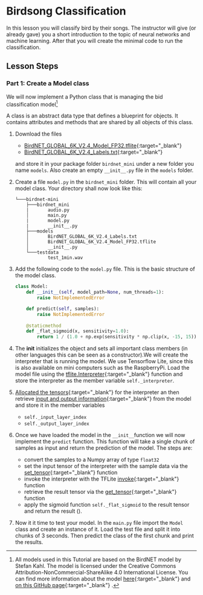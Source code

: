 # Birdsong Classification

In this lesson you will classify bird by their songs. The instructor will give (or already gave) you a short introduction to the topic of neural networks and machine learning. After that you will create the minimal code to run the classification.


## Lesson Steps

### Part 1: Create a Model class

We will now implement a Python class that is managing the bid classification model[^1]

A class is an abstract data type that defines a blueprint for objects. It contains attributes and methods that are shared by all objects of this class.

[^1]: All models used in this Tutorial are based on the BirdNET model by Stefan Kahl. The model is licensed under the Creative Commons Attribution-NonCommercial-ShareAlike 4.0 International License. You can find more information about the model [here](https://www.sciencedirect.com/science/article/pii/S1574954121000273){:target="_blank"} and [on this GitHub page](https://github.com/kahst/BirdNET-Analyzer){:target="_blank"} .

1. Download the files 

    * [BirdNET_GLOBAL_6K_V2.4_Model_FP32.tflite](./files/BirdNET_GLOBAL_6K_V2.4_Model_FP32.tflite){:target="_blank"}
    * [BirdNET_GLOBAL_6K_V2.4_Labels.txt](./files/BirdNET_GLOBAL_6K_V2.4_Labels.txt){:target="_blank"} 
    
    and store it in your package folder `birdnet_mini` under a new folder you name `models`. Also create an empty `__init__.py` file in the `models` folder.

2. Create a file `model.py` in the `birdnet_mini` folder. This will contain all your model class. Your directory shall now look like this:

    ```
    └───birdnet-mini
        ├───birdnet_mini
        |       audio.py
        │       main.py
        |       model.py
        |       __init__.py
        ├───models
        │       BirdNET_GLOBAL_6K_V2.4_Labels.txt
        │       BirdNET_GLOBAL_6K_V2.4_Model_FP32.tflite
        │       __init__.py
        └───testdata
                test_1min.wav
    ```

3. Add the following code to the `model.py` file. This is the basic structure of the model class.

    ```python
    class Model:
        def __init__(self, model_path=None, num_threads=1):
            raise NotImplementedError

        def predict(self, samples):
            raise NotImplementedError
            
        @staticmethod
        def _flat_sigmoid(x, sensitivity=1.0):
            return 1 / (1.0 + np.exp(sensitivity * np.clip(x, -15, 15)))
    ```

4. The __init__ initializes the object and sets all important class members (in other languages this can be seen as a constructor).We will create the interpreter that is running the model. We use Tensorflow Lite, since this is also available on mini computers such as the RaspberryPi. Load the model file using the [tflite.Interpreter](https://www.tensorflow.org/api_docs/python/tf/lite/Interpreter){:target="_blank"} function and store the interpreter as the member variable `self._interpreter`.

5. [Allocated the tensors](https://www.tensorflow.org/api_docs/python/tf/lite/Interpreter#allocate_tensors){:target="_blank"} for the interpreter an then retrieve [input and output information](https://www.tensorflow.org/api_docs/python/tf/lite/Interpreter#get_input_details){:target="_blank"} from the model and store it in the member variables         

    * `self._input_layer_index`
    * `self._output_layer_index`

6. Once we have loaded the model in the `__init__`function we will now implement the `predict` function. This function will take a single chunk of samples as input and return the prediction of the model. The steps are:

    * convert the samples to a Numpy array of type `float32`
    * set the input tensor of the interpreter with the sample data via the [set_tensor](https://www.tensorflow.org/api_docs/python/tf/lite/Interpreter#set_tensor){:target="_blank"} function
    * invoke the interpreter with the TFLite [invoke](https://www.tensorflow.org/api_docs/python/tf/lite/Interpreter#invoke){:target="_blank"} function
    * retrieve the result tensor via the [get_tensor](https://www.tensorflow.org/api_docs/python/tf/lite/Interpreter#get_tensor){:target="_blank"} function
    * apply the sigmoid function `self._flat_sigmoid` to the result tensor and return the result (). 

7. Now it it time to test your model. In the `main.py` file import the `Model` class and create an instance of it. Load the test file and split it into chunks of 3 seconds. Then predict the class of the first chunk and print the results. 